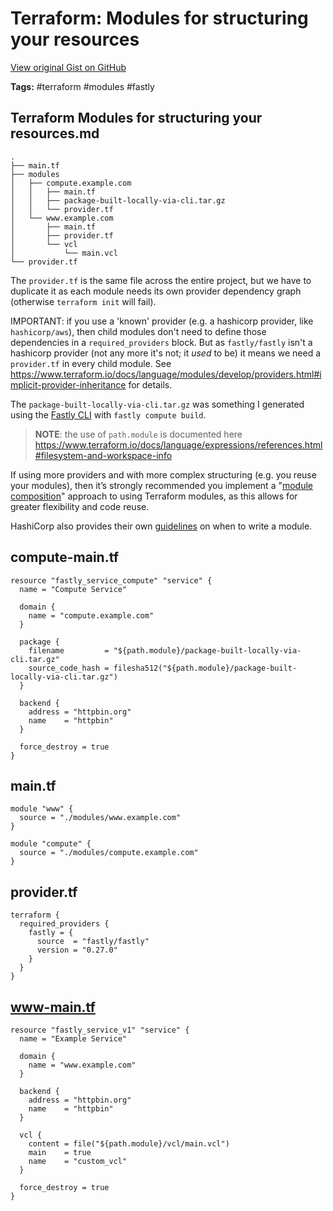 # Terraform: Modules for structuring your resources 

[View original Gist on GitHub](https://gist.github.com/Integralist/dee6daacb1972b97d56aa170e518c160)

**Tags:** #terraform #modules #fastly

## Terraform Modules for structuring your resources.md

```
.
├── main.tf
├── modules
│   ├── compute.example.com
│   │   ├── main.tf
│   │   ├── package-built-locally-via-cli.tar.gz
│   │   └── provider.tf
│   └── www.example.com
│       ├── main.tf
│       ├── provider.tf
│       └── vcl
│           └── main.vcl
└── provider.tf
```

The `provider.tf` is the same file across the entire project, but we have to duplicate it as each module needs its own provider dependency graph (otherwise `terraform init` will fail).

IMPORTANT: if you use a 'known' provider (e.g. a hashicorp provider, like `hashicorp/aws`), then child modules don't need to define those dependencies in a `required_providers` block. But as `fastly/fastly` isn't a hashicorp provider (not any more it's not; it _used_ to be) it means we need a `provider.tf` in every child module. See https://www.terraform.io/docs/language/modules/develop/providers.html#implicit-provider-inheritance for details.

The `package-built-locally-via-cli.tar.gz` was something I generated using the [Fastly CLI](https://github.com/fastly/cli) with `fastly compute build`.

> **NOTE**: the use of `path.module` is documented here https://www.terraform.io/docs/language/expressions/references.html#filesystem-and-workspace-info

If using more providers and with more complex structuring (e.g. you reuse your modules), then it’s strongly recommended you implement a "[module composition](https://www.terraform.io/docs/language/modules/develop/composition.html)" approach to using Terraform modules, as this allows for greater flexibility and code reuse.

HashiCorp also provides their own [guidelines](https://www.terraform.io/docs/language/modules/develop/index.html#when-to-write-a-module) on when to write a module.

## compute-main.tf

```hcl
resource "fastly_service_compute" "service" {
  name = "Compute Service"

  domain {
    name = "compute.example.com"
  }

  package {
    filename         = "${path.module}/package-built-locally-via-cli.tar.gz"
    source_code_hash = filesha512("${path.module}/package-built-locally-via-cli.tar.gz")
  }

  backend {
    address = "httpbin.org"
    name    = "httpbin"
  }

  force_destroy = true
}
```

## main.tf

```hcl
module "www" {
  source = "./modules/www.example.com"
}

module "compute" {
  source = "./modules/compute.example.com"
}
```

## provider.tf

```hcl
terraform {
  required_providers {
    fastly = {
      source  = "fastly/fastly"
      version = "0.27.0"
    }
  }
}
```

## www-main.tf

```hcl
resource "fastly_service_v1" "service" {
  name = "Example Service"

  domain {
    name = "www.example.com"
  }

  backend {
    address = "httpbin.org"
    name    = "httpbin"
  }

  vcl {
    content = file("${path.module}/vcl/main.vcl")
    main    = true
    name    = "custom_vcl"
  }

  force_destroy = true
}

```

